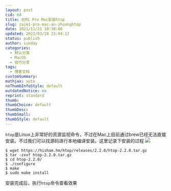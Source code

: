 ```yaml
---
layout: post
cid: 64
title: 在M1 Pro Mac安装htop
slug: zaim1-pro-mac-an-zhuanghtop
date: 2021/11/21 10:30:00
updated: 2022/03/20 23:04:17
status: publish
author: sunday
categories: 
  - 默认分类
  - MacOS
  - 技巧分享
tags: 
  - 博客文档
customSummary: 
mathjax: auto
noThumbInfoStyle: default
outdatedNotice: no
reprint: standard
thumb: 
thumbChoice: default
thumbDesc: 
thumbSmall: 
thumbStyle: default
---
```


`htop`是Linux上非常好的资源监视命令，不过在Mac上目前通过brew已经无法直接安装。不过我们可以找源码进行本地编译安装。这里记录下安装的过程
![](https://resource.static.tencent.itan90.cn/202207/1657814226748343258.png)

<!--more-->

```
$ wget https://hisham.hm/htop/releases/2.2.0/htop-2.2.0.tar.gz
$ tar -zxvf htop-2.2.0.tar.gz
$ cd htop-2.2.0/
$ ./configure
$ make
$ sudo make install
```

安装完成后，执行`htop`命令查看效果